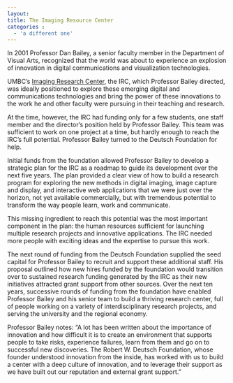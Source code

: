 ```yaml
---
layout:
title: The Imaging Resource Center
categories :
  - 'a different one'
---
```


In 2001 Professor Dan Bailey, a senior faculty member in the Department of Visual Arts, recognized that the world was about to experience an explosion of innovation in digital communications and visualization technologies.

UMBC’s [Imaging Research Center][IRC], the IRC, which Professor Bailey directed, was ideally positioned to explore these emerging digital and communications technologies and bring the power of these innovations to the work he and other faculty were pursuing in their teaching and research.

At the time, however, the IRC had funding only for a few students, one staff member and the director’s position held by Professor Bailey. This team was sufficient to work on one project at a time, but hardly enough to reach the IRC’s full potential. Professor Bailey turned to the Deutsch Foundation for help.

Initial funds from the foundation allowed Professor Bailey to develop a strategic plan for the IRC as a roadmap to guide its development over the next five years. The plan provided a clear view of how to build a research program for exploring the new methods in digital imaging, image capture and display, and interactive web applications that we were just over the horizon, not yet available commercially, but with tremendous potential to transform the way people learn, work and communicate.

This missing ingredient to reach this potential was the most important component in the plan: the human resources sufficient for launching multiple research projects and innovative applications. The IRC needed more people with exciting ideas and the expertise to pursue this work.

The next round of funding from the Deutsch Foundation supplied the seed capital for Professor Bailey to recruit and support these additional staff. His proposal outlined how new hires funded by the foundation would transition over to sustained research funding generated by the IRC as their new initiatives attracted grant support from other sources. Over the next ten years, successive rounds of funding from the foundation have enabled Professor Bailey and his senior team to build a thriving research center, full of people working on a variety of interdisciplinary research projects, and serving the university and the regional economy.

Professor Bailey notes: “A lot has been written about the importance of innovation and how difficult it is to create an environment that supports people to take risks, experience failures, learn from them and go on to successful new discoveries. The Robert W. Deutsch Foundation, whose founder understood innovation from the inside, has worked with us to build a center with a deep culture of innovation, and to leverage their support as we have built out our reputation and external grant support.”

[IRC]: http://www.irc.umbc.edu/

